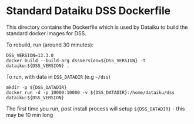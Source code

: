 # Standard Dataiku DSS Dockerfile

This directory contains the Dockerfile which is used by Dataiku to build the standard docker images for DSS.

To rebuild, run (around 30 minutes):

    DSS_VERSION=13.3.0
    docker build --build-arg dssVersion=${DSS_VERSION} -t dataiku:${DSS_VERSION} .

To run, with data in `DSS_DATADIR` (e.g `~/dss`)

    mkdir -p ${DSS_DATADIR}
    docker run -d -p 10000:10000 -v ${DSS_DATADIR}:/home/dataiku/dss dataiku:${DSS_VERSION}

The first time you run, post install process will setup `${DSS_DATADIR}` - this may be 10 min long